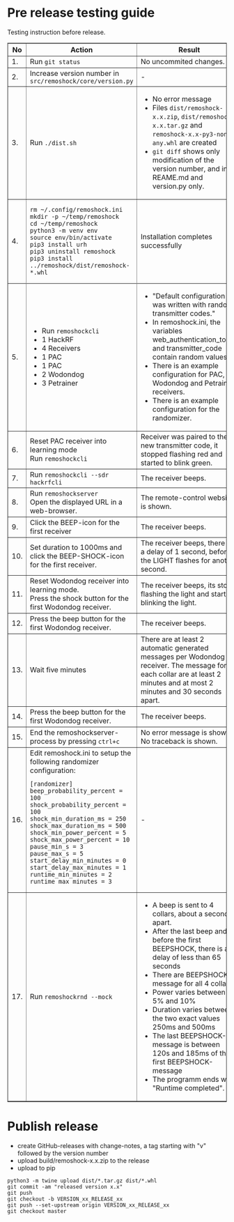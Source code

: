 # Pre release testing guide

Testing instruction before release.

<table border="1">

<tr>
<th>No</th>
<th>Action</th>
<th>Result</th>
</tr>


<tr>
<td>1.</td>
<td>Run <code>git status</code></td>
<td>No uncommited changes.</td>
</tr>


<tr>
<td>2.</td>
<td>Increase version number in <code>src/remoshock/core/version.py</code></td>
<td>-</td>
</tr>


<tr>
<td>3.</td>
<td>Run <code>./dist.sh</code></td>
<td>

- No error message
- Files <code>dist/remoshock-x.x.zip</code>, <code>dist/remoshock-x.x.tar.gz</code> and <code>remoshock-x.x-py3-none-any.whl</code> are created
- <code>git diff</code> shows only modification of the version number, and in REAME.md and version.py only.

</tr>


<tr>
<td>4.</td>
<td>

~~~~
rm ~/.config/remoshock.ini
mkdir -p ~/temp/remoshock
cd ~/temp/remoshock
python3 -m venv env
source env/bin/activate
pip3 install urh
pip3 uninstall remoshock
pip3 install ../remoshock/dist/remoshock-*.whl
~~~~

</td>
<td>
Installation completes successfully
</td>
<tr>

<tr>
<td>5.</td>
<td>

- Run <code>remoshockcli</code>
- 1 HackRF
- 4 Receivers
- 1 PAC
- 1 PAC
- 2 Wodondog
- 3 Petrainer

</td>
<td>

- "Default configuration was written with random transmitter codes."
- In remoshock.ini, the variables web_authentication_token and transmitter_code contain random values.
- There is an example configuration for PAC, Wodondog and Petrainer receivers.
- There is an example configuration for the randomizer.
</td>
</tr>



<tr>
<td>6.</td>
<td>Reset PAC receiver into learning mode<br>
Run <code>remoshockcli</code></td>
<td>Receiver was paired to the new transmitter code, it stopped flashing red and started to blink green.</td>
</tr>


<tr>
<td>7.</td>
<td>Run <code>remoshockcli --sdr hackrfcli</code></code></td>
<td>The receiver beeps.</td>
</tr>


<tr>
<td>8.</td>
<td>Run <code>remoshockserver</code><br>
Open the displayed URL in a web-browser.</td>
<td>The remote-control website is shown.</td>
</tr>


<tr>
<td>9.</td>
<td>Click the BEEP-icon for the first receiver</td>
<td>The receiver beeps.</td>
</tr>


<tr>
<td>10.</td>
<td>Set duration to 1000ms and click the BEEP-SHOCK-icon for the first receiver.</td>
<td>The receiver beeps, there is a delay of 1 second, before the LIGHT flashes for another second.</td>
</tr>


<tr>
<td>11.</td>
<td>Reset Wodondog receiver into learning mode.<br>
Press the shock button for the first Wodondog receiver.</td>
<td>The receiver beeps, its stops flashing the light and starts blinking the light.</td>
</tr>


<tr>
<td>12.</td>
<td>Press the beep button for the first Wodondog receiver.</td>
<td>The receiver beeps.</td>
</tr>


<tr>
<td>13.</td>
<td>Wait five minutes</td>
<td>There are at least 2 automatic generated messages per Wodondog receiver. The message for each collar are at least 2 minutes and at most 2 minutes and 30 seconds apart.</td>
</tr>


<tr>
<td>14.</td>
<td>Press the beep button for the first Wodondog receiver.</td>
<td>The receiver beeps.</td>
</tr>


<tr>
<td>15.</td>
<td>End the remoshockserver-process by pressing <code>ctrl+c</code></td>
<td>No error message is shown. No traceback is shown.</td>
</tr>


<tr>
<td>16.</td>
<td>Edit remoshock.ini to setup the following randomizer configuration:

~~~~
[randomizer]
beep_probability_percent = 100
shock_probability_percent = 100
shock_min_duration_ms = 250
shock_max_duration_ms = 500
shock_min_power_percent = 5
shock_max_power_percent = 10
pause_min_s = 3
pause_max_s = 5
start_delay_min_minutes = 0
start_delay_max_minutes = 1
runtime_min_minutes = 2
runtime_max_minutes = 3

~~~~

</td>
<td>-</td>
</tr>


<tr>
<td>17.</td>
<td>Run <code>remoshockrnd --mock</code></td>
<td>

- A beep is sent to 4 collars, about a second apart.<br>
- After the last beep and before the first BEEPSHOCK, there is a delay of less than 65 seconds<br>
- There are BEEPSHOCK-message for all 4 collars
- Power varies between 5% and 10%
- Duration varies between the two exact values 250ms and 500ms
- The last BEEPSHOCK-message is between 120s and 185ms of the first BEEPSHOCK-message
- The programm ends with "Runtime completed".
</td>
</tr>

</table>

# Publish release

- create GitHub-releases with change-notes, a tag starting with "v" followed by the version number
- upload build/remoshock-x.x.zip to the release
- upload to pip

~~~~
python3 -m twine upload dist/*.tar.gz dist/*.whl
git commit -am "released version x.x"
git push
git checkout -b VERSION_xx_RELEASE_xx
git push --set-upstream origin VERSION_xx_RELEASE_xx
git checkout master
~~~~

